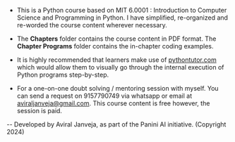- This is a Python course based on MIT 6.0001 : Introduction to Computer Science and Programming in Python. I have simplified, re-organized and re-worded the course content wherever necessary.

- The **Chapters** folder contains the course content in PDF format. The **Chapter Programs** folder contains the in-chapter coding examples.

- It is highly recommended that learners make use of [pythontutor.com](https://pythontutor.com/) which would allow them to visually go through the internal execution of Python programs step-by-step.

- For a one-on-one doubt solving / mentoring session with myself. You can send a request on 9157790749 via whatsapp or email at aviraljanveja@gmail.com. This course content is free however, the session is paid.

-- Developed by Aviral Janveja, as part of the Panini AI initiative. (Copyright 2024)